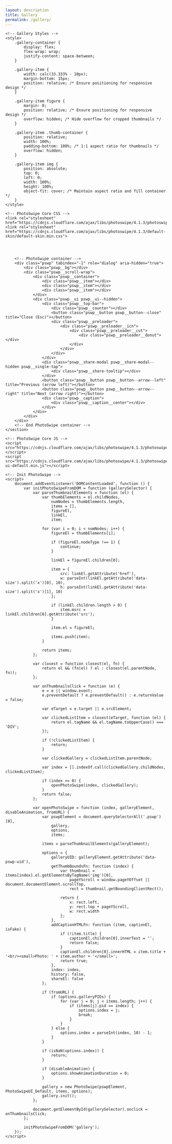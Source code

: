 ```yaml
---
layout: description
title: Gallery
permalink: /gallery/
---
```


<!DOCTYPE html>
<html lang="en">

<head>
    <meta charset="UTF-8">
    <meta name="viewport" content="width=device-width, initial-scale=1.0">
    <title>Gallery</title>

    <!-- Gallery Styles -->
    <style>
        .gallery-container {
            display: flex;
            flex-wrap: wrap;
            justify-content: space-between;
        }

        .gallery-item {
            width: calc(33.333% - 10px);
            margin-bottom: 15px;
            position: relative; /* Ensure positioning for responsive design */
        }

        .gallery-item figure {
            margin: 0;
            position: relative; /* Ensure positioning for responsive design */
            overflow: hidden; /* Hide overflow for cropped thumbnails */
        }

        .gallery-item .thumb-container {
            position: relative;
            width: 100%;
            padding-bottom: 100%; /* 1:1 aspect ratio for thumbnails */
            overflow: hidden;
        }

        .gallery-item img {
            position: absolute;
            top: 0;
            left: 0;
            width: 100%;
            height: 100%;
            object-fit: cover; /* Maintain aspect ratio and fill container */
        }
    </style>

    <!-- PhotoSwipe Core CSS -->
    <link rel="stylesheet" href="https://cdnjs.cloudflare.com/ajax/libs/photoswipe/4.1.3/photoswipe.min.css">
    <link rel="stylesheet" href="https://cdnjs.cloudflare.com/ajax/libs/photoswipe/4.1.3/default-skin/default-skin.min.css">
</head>

<body>
    <section class="gallery line" id="gallery">
        <div class="area gallery-container">
            <!-- Gallery Items -->
            <div class="gallery-item">
                <figure>
                    <div class="thumb-container">
                        <a href="https://i.namu.wiki/i/wQ9yxNSCR44RkET-qb_5PfDOb5u7sMSuvFSsUOiWe6XuVEiUDPoUEkqEOz4JSFUzfKOcoZB60WNjlHUD4eO4yPvbqL-BJXX2M8DFTu2MxBGg79UhG0oGB06YGyFoMKdhNsu8BHgCiSqR4z8Knk9K1Q.webp"
                            class="setimgsize" itemprop="contentUrl" data-size="2000x1333">
                            <img src="https://i.namu.wiki/i/wQ9yxNSCR44RkET-qb_5PfDOb5u7sMSuvFSsUOiWe6XuVEiUDPoUEkqEOz4JSFUzfKOcoZB60WNjlHUD4eO4yPvbqL-BJXX2M8DFTu2MxBGg79UhG0oGB06YGyFoMKdhNsu8BHgCiSqR4z8Knk9K1Q.webp"
                                class="img_frame" itemprop="thumbnail" alt="">
                        </a>
                    </div>
                </figure>
            </div>
            <div class="gallery-item">
                <figure>
                    <div class="thumb-container">
                        <a href="https://i.namu.wiki/i/wQ9yxNSCR44RkET-qb_5PfDOb5u7sMSuvFSsUOiWe6XuVEiUDPoUEkqEOz4JSFUzfKOcoZB60WNjlHUD4eO4yPvbqL-BJXX2M8DFTu2MxBGg79UhG0oGB06YGyFoMKdhNsu8BHgCiSqR4z8Knk9K1Q.webp"
                            class="setimgsize" itemprop="contentUrl" data-size="2000x1333">
                            <img src="https://i.namu.wiki/i/wQ9yxNSCR44RkET-qb_5PfDOb5u7sMSuvFSsUOiWe6XuVEiUDPoUEkqEOz4JSFUzfKOcoZB60WNjlHUD4eO4yPvbqL-BJXX2M8DFTu2MxBGg79UhG0oGB06YGyFoMKdhNsu8BHgCiSqR4z8Knk9K1Q.webp"
                                class="img_frame" itemprop="thumbnail" alt="">
                        </a>
                    </div>
                </figure>
            </div>
            <div class="gallery-item">
                <figure>
                    <div class="thumb-container">
                        <a href="https://i.namu.wiki/i/wQ9yxNSCR44RkET-qb_5PfDOb5u7sMSuvFSsUOiWe6XuVEiUDPoUEkqEOz4JSFUzfKOcoZB60WNjlHUD4eO4yPvbqL-BJXX2M8DFTu2MxBGg79UhG0oGB06YGyFoMKdhNsu8BHgCiSqR4z8Knk9K1Q.webp"
                            class="setimgsize" itemprop="contentUrl" data-size="2000x1333">
                            <img src="https://i.namu.wiki/i/wQ9yxNSCR44RkET-qb_5PfDOb5u7sMSuvFSsUOiWe6XuVEiUDPoUEkqEOz4JSFUzfKOcoZB60WNjlHUD4eO4yPvbqL-BJXX2M8DFTu2MxBGg79UhG0oGB06YGyFoMKdhNsu8BHgCiSqR4z8Knk9K1Q.webp"
                                class="img_frame" itemprop="thumbnail" alt="">
                        </a>
                    </div>
                </figure>
            </div>
            <!-- Add more gallery items as needed -->
        </div>

        <!-- PhotoSwipe container -->
        <div class="pswp" tabindex="-1" role="dialog" aria-hidden="true">
            <div class="pswp__bg"></div>
            <div class="pswp__scroll-wrap">
                <div class="pswp__container">
                    <div class="pswp__item"></div>
                    <div class="pswp__item"></div>
                    <div class="pswp__item"></div>
                </div>
                <div class="pswp__ui pswp__ui--hidden">
                    <div class="pswp__top-bar">
                        <div class="pswp__counter"></div>
                        <button class="pswp__button pswp__button--close" title="Close (Esc)"></button>
                        <div class="pswp__preloader">
                            <div class="pswp__preloader__icn">
                                <div class="pswp__preloader__cut">
                                    <div class="pswp__preloader__donut"></div>
                                </div>
                            </div>
                        </div>
                    </div>
                    <div class="pswp__share-modal pswp__share-modal--hidden pswp__single-tap">
                        <div class="pswp__share-tooltip"></div>
                    </div>
                    <button class="pswp__button pswp__button--arrow--left" title="Previous (arrow left)"></button>
                    <button class="pswp__button pswp__button--arrow--right" title="Next (arrow right)"></button>
                    <div class="pswp__caption">
                        <div class="pswp__caption__center"></div>
                    </div>
                </div>
            </div>
        </div>
        <!-- End PhotoSwipe container -->
    </section>

    <!-- PhotoSwipe Core JS -->
    <script src="https://cdnjs.cloudflare.com/ajax/libs/photoswipe/4.1.3/photoswipe.min.js"></script>
    <script src="https://cdnjs.cloudflare.com/ajax/libs/photoswipe/4.1.3/photoswipe-ui-default.min.js"></script>

    <!-- Init PhotoSwipe -->
    <script>
        document.addEventListener('DOMContentLoaded', function () {
            var initPhotoSwipeFromDOM = function (gallerySelector) {
                var parseThumbnailElements = function (el) {
                    var thumbElements = el.childNodes,
                        numNodes = thumbElements.length,
                        items = [],
                        figureEl,
                        linkEl,
                        item;

                    for (var i = 0; i < numNodes; i++) {
                        figureEl = thumbElements[i];

                        if (figureEl.nodeType !== 1) {
                            continue;
                        }

                        linkEl = figureEl.children[0];

                        item = {
                            src: linkEl.getAttribute('href'),
                            w: parseInt(linkEl.getAttribute('data-size').split('x')[0], 10),
                            h: parseInt(linkEl.getAttribute('data-size').split('x')[1], 10)
                        };

                        if (linkEl.children.length > 0) {
                            item.msrc = linkEl.children[0].getAttribute('src');
                        }

                        item.el = figureEl;

                        items.push(item);
                    }

                    return items;
                };

                var closest = function closest(el, fn) {
                    return el && (fn(el) ? el : closest(el.parentNode, fn));
                };

                var onThumbnailsClick = function (e) {
                    e = e || window.event;
                    e.preventDefault ? e.preventDefault() : e.returnValue = false;

                    var eTarget = e.target || e.srcElement;

                    var clickedListItem = closest(eTarget, function (el) {
                        return el.tagName && el.tagName.toUpperCase() === 'DIV';
                    });

                    if (!clickedListItem) {
                        return;
                    }

                    var clickedGallery = clickedListItem.parentNode;

                    var index = [].indexOf.call(clickedGallery.childNodes, clickedListItem);

                    if (index >= 0) {
                        openPhotoSwipe(index, clickedGallery);
                    }
                    return false;
                };

                var openPhotoSwipe = function (index, galleryElement, disableAnimation, fromURL) {
                    var pswpElement = document.querySelectorAll('.pswp')[0],
                        gallery,
                        options,
                        items;

                    items = parseThumbnailElements(galleryElement);

                    options = {
                        galleryUID: galleryElement.getAttribute('data-pswp-uid'),
                        getThumbBoundsFn: function (index) {
                            var thumbnail = items[index].el.getElementsByTagName('img')[0],
                                pageYScroll = window.pageYOffset || document.documentElement.scrollTop,
                                rect = thumbnail.getBoundingClientRect();

                            return {
                                x: rect.left,
                                y: rect.top + pageYScroll,
                                w: rect.width
                            };
                        },
                        addCaptionHTMLFn: function (item, captionEl, isFake) {
                            if (!item.title) {
                                captionEl.children[0].innerText = '';
                                return false;
                            }
                            captionEl.children[0].innerHTML = item.title + '<br/><small>Photo: ' + item.author + '</small>';
                            return true;
                        },
                        index: index,
                        history: false,
                        shareEl: false
                    };

                    if (fromURL) {
                        if (options.galleryPIDs) {
                            for (var j = 0; j < items.length; j++) {
                                if (items[j].pid == index) {
                                    options.index = j;
                                    break;
                                }
                            }
                        } else {
                            options.index = parseInt(index, 10) - 1;
                        }
                    }

                    if (isNaN(options.index)) {
                        return;
                    }

                    if (disableAnimation) {
                        options.showAnimationDuration = 0;
                    }

                    gallery = new PhotoSwipe(pswpElement, PhotoSwipeUI_Default, items, options);
                    gallery.init();
                };

                document.getElementById(gallerySelector).onclick = onThumbnailsClick;
            };

            initPhotoSwipeFromDOM('gallery');
        });
    </script>
</body>

</html>
